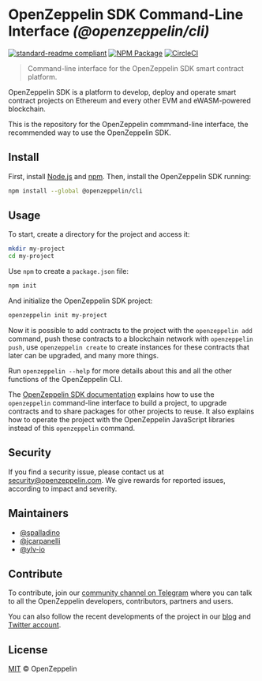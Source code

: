# OpenZeppelin SDK Command-Line Interface _(@openzeppelin/cli)_

[![standard-readme compliant](https://img.shields.io/badge/readme%20style-standard-brightgreen.svg)](https://github.com/RichardLitt/standard-readme)
[![NPM Package](https://img.shields.io/npm/v/@openzeppelin/cli.svg?style=flat-square)](https://www.npmjs.org/package/@openzeppelin/cli)
[![CircleCI](https://circleci.com/gh/OpenZeppelin/openzeppelin-sdk/tree/master.svg?style=shield)](https://circleci.com/gh/OpenZeppelin/openzeppelin-sdk/tree/master)

> Command-line interface for the OpenZeppelin SDK smart contract platform.

OpenZeppelin SDK is a platform to develop, deploy and operate smart contract
projects on Ethereum and every other EVM and eWASM-powered blockchain.

This is the repository for the OpenZeppelin commmand-line interface, the
recommended way to use the OpenZeppelin SDK.

## Install

First, install [Node.js](http://nodejs.org/) and [npm](https://npmjs.com/).
Then, install the OpenZeppelin SDK running:

```sh
npm install --global @openzeppelin/cli
```

## Usage

To start, create a directory for the project and access it:

```sh
mkdir my-project
cd my-project
```

Use `npm` to create a `package.json` file:

```sh
npm init
```

And initialize the OpenZeppelin SDK project:

```sh
openzeppelin init my-project
```

Now it is possible to add contracts to the project with the `openzeppelin add` command,
push these contracts to a blockchain network with `openzeppelin push`, use
`openzeppelin create` to create instances for these contracts that later can be
upgraded, and many more things.

Run `openzeppelin --help` for more details about this and all the other functions of
the OpenZeppelin CLI.

The
[OpenZeppelin SDK documentation](https://docs.openzeppelin.com/sdk/2.4)
explains how to use the `openzeppelin` command-line interface to build a project, to
upgrade contracts and to share packages for other projects to reuse. It also
explains how to operate the project with the OpenZeppelin JavaScript libraries
instead of this `openzeppelin` command.

## Security

If you find a security issue, please contact us at security@openzeppelin.com. We
give rewards for reported issues, according to impact and severity.

## Maintainers

* [@spalladino](https://github.com/spalladino)
* [@jcarpanelli](https://github.com/jcarpanelli)
* [@ylv-io](https://github.com/ylv-io)

## Contribute

To contribute, join our
[community channel on Telegram](https://t.me/zeppelinos) where you can talk to
all the OpenZeppelin developers, contributors, partners and users.

You can also follow the recent developments of the project in our
[blog](https://blog.openzeppelin.com/) and
[Twitter account](https://twitter.com/openzeppelin).

## License

[MIT](LICENSE.md) © OpenZeppelin
